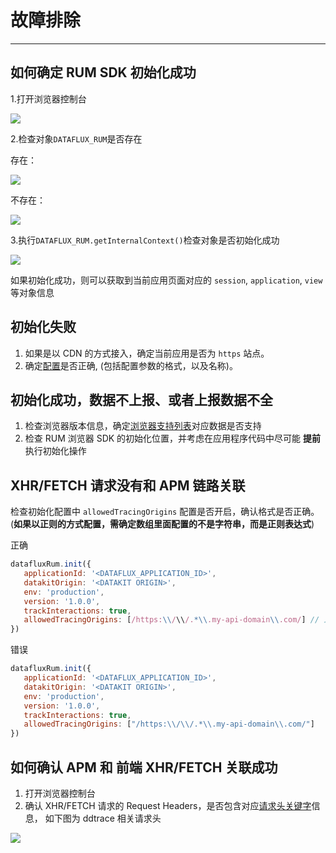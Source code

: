 # 故障排除
---

## 如何确定 RUM SDK 初始化成功

1.打开浏览器控制台

![](../img/dev-tools.jpg)

2.检查对象`DATAFLUX_RUM`是否存在

存在：

![](../img/console.jpg)

不存在：

![](../img/console-2.jpg)

3.执行`DATAFLUX_RUM.getInternalContext()`检查对象是否初始化成功

![](../img/console-1.jpg)

如果初始化成功，则可以获取到当前应用页面对应的 `session`, `application`, `view` 等对象信息

## 初始化失败

1. 如果是以 CDN 的方式接入，确定当前应用是否为 `https` 站点。
2. 确定[配置](../web/app-access.md#config)是否正确, (包括配置参数的格式，以及名称)。

## 初始化成功，数据不上报、或者上报数据不全

1. 检查浏览器版本信息，确定[浏览器支持列表](browser-support.md)对应数据是否支持
2. 检查 RUM 浏览器 SDK 的初始化位置，并考虑在应用程序代码中尽可能 **提前** 执行初始化操作

## XHR/FETCH 请求没有和 APM 链路关联

检查初始化配置中 `allowedTracingOrigins` 配置是否开启，确认格式是否正确。(**如果以正则的方式配置，需确定数组里面配置的不是字符串，而是正则表达式**)

正确
 ```js
datafluxRum.init({
    applicationId: '<DATAFLUX_APPLICATION_ID>',
    datakitOrigin: '<DATAKIT ORIGIN>',
    env: 'production',
    version: '1.0.0',
    trackInteractions: true,
    allowedTracingOrigins: [/https:\\/\\/.*\\.my-api-domain\\.com/] // 正则不能有引号
})
```
错误
 ```js
datafluxRum.init({
    applicationId: '<DATAFLUX_APPLICATION_ID>',
    datakitOrigin: '<DATAKIT ORIGIN>',
    env: 'production',
    version: '1.0.0',
    trackInteractions: true,
    allowedTracingOrigins: ["/https:\\/\\/.*\\.my-api-domain\\.com/"]
})
```

## 如何确认 APM 和 前端 XHR/FETCH 关联成功

1. 打开浏览器控制台
2. 确认 XHR/FETCH 请求的 Request Headers，是否包含对应[请求头关键字](../../application-performance-monitoring/collection/connect-web-app.md)信息， 如下图为 ddtrace 相关请求头
   
![](../img/console-4.jpg)
   

